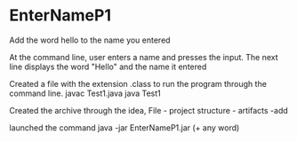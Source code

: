 # EnterNameP1
Add the word hello to the name you entered

At the command line, user enters a name and presses the input.
The next line displays the word "Hello" and the name it entered

Created a file with the extension .class to run the program through the command line.
javac Test1.java
java Test1

Created the archive through the idea, 
File - project structure - artifacts -add

launched the command java -jar EnterNameP1.jar (+ any word)
